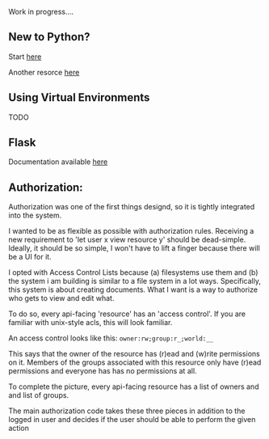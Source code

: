 Work in progress....


## New to Python?

Start [here](https://docs.python.org/3/tutorial/)

Another resorce [here](https://docs.python-guide.org/)

## Using Virtual Environments

TODO


## Flask

Documentation available [here](http://flask.pocoo.org/docs/1.0/)


## Authorization:

Authorization was one of the first things designd, so it is tightly integrated into the system.

I wanted to be as flexible as possible with authorization rules. Receiving a new requirement to 'let user x view resource y' should be dead-simple. Ideally, it should be so simple, I won't have to lift a finger because there will be a UI for it. 

I opted with Access Control Lists because (a) filesystems use them and (b) the system i am building is similar to a file system in a lot ways.
Specifically, this system is about creating documents. What I want is a way to authorize who gets to view and edit what.

To do so, every api-facing 'resource' has an 'access control'. If you are familiar with unix-style acls, this will look familiar.

An access control looks like this: `owner:rw;group:r_;world:__`

This says that the owner of the resource has (r)ead and (w)rite permissions on it. Members of the groups associated with this resource only have (r)ead permissions and everyone has has no permissions at all.

To complete the picture, every api-facing resource has a list of owners and and list of groups.

The main authorization code takes these three pieces in addition to the logged in user and decides if the user should be able to perform the given action


